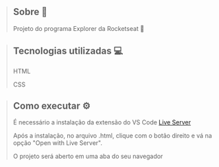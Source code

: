 > ## Sobre 📖
>
> Projeto do programa Explorer da Rocketseat 🚀

> ## Tecnologias utilizadas 💻
>
> HTML
>
> CSS

> ## Como executar ⚙️
> É necessário a instalação da extensão do VS Code [Live Server](https://marketplace.visualstudio.com/items?itemName=ritwickdey.LiveServer)
>
> Após a instalação, no arquivo .html, clique com o botão direito e vá na opção "Open with Live Server".
>
> O projeto será aberto em uma aba do seu navegador
